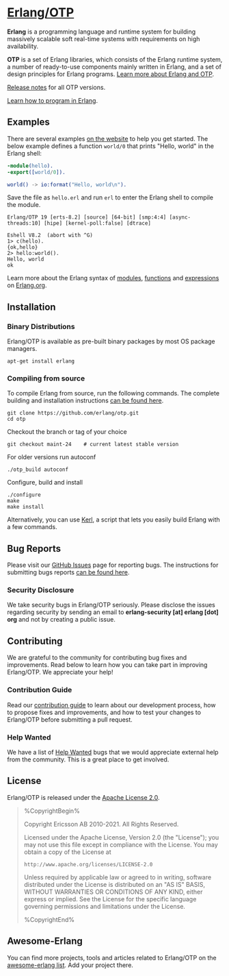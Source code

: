 # [Erlang/OTP](https://www.erlang.org)

**Erlang** is a programming language and runtime system for building massively scalable soft real-time systems with requirements on high availability. 

**OTP** is a set of Erlang libraries, which consists of the Erlang runtime system, a number of ready-to-use components mainly written in Erlang, and a set of design principles for Erlang programs. [Learn more about Erlang and OTP](http://erlang.org/doc/system_architecture_intro/sys_arch_intro.html).

[Release notes](http://erlang.org/download/otp_versions_tree.html) for all OTP versions.

[Learn how to program in Erlang](http://learnyousomeerlang.com/content).

## Examples
There are several examples [on the website](http://erlang.org/faq/getting_started.html) to help you get started. The below example defines a function `world/0` that prints "Hello, world" in the Erlang shell:
```erlang
-module(hello).
-export([world/0]).

world() -> io:format("Hello, world\n").
```
Save the file as `hello.erl` and run `erl` to enter the Erlang shell to compile the module.
```
Erlang/OTP 19 [erts-8.2] [source] [64-bit] [smp:4:4] [async-threads:10] [hipe] [kernel-poll:false] [dtrace]

Eshell V8.2  (abort with ^G)
1> c(hello).
{ok,hello}
2> hello:world().
Hello, world
ok
```
Learn more about the Erlang syntax of [modules](http://erlang.org/doc/reference_manual/modules.html), [functions](http://erlang.org/doc/reference_manual/functions.html) and [expressions](http://erlang.org/doc/reference_manual/expressions.html) on [Erlang.org](https://www.erlang.org).

## Installation
### Binary Distributions
Erlang/OTP is available as pre-built binary packages by most OS package managers.
```
apt-get install erlang
```
### Compiling from source

To compile Erlang from source, run the following commands. The complete building and installation instructions [can be found here](HOWTO/INSTALL.md). 
```
git clone https://github.com/erlang/otp.git
cd otp
```
Checkout the branch or tag of your choice
```
git checkout maint-24    # current latest stable version
```
For older versions run autoconf
```
./otp_build autoconf
```
Configure, build and install
```
./configure
make
make install
```
Alternatively, you can use [Kerl](https://github.com/kerl/kerl), a script that lets you easily build Erlang with a few commands.

## Bug Reports

Please visit our [GitHub Issues](https://github.com/erlang/otp/issues) page for reporting bugs. The instructions for submitting bugs reports [can be found here](https://github.com/erlang/otp/wiki/Bug-reports).

### Security Disclosure

We take security bugs in Erlang/OTP seriously. Please disclose the issues regarding security by sending an email to **erlang-security [at] erlang [dot] org** and not by creating a public issue.

## Contributing

We are grateful to the community for contributing bug fixes and improvements. Read below to learn how you can take part in improving Erlang/OTP. We appreciate your help!

### Contribution Guide

Read our [contribution guide](CONTRIBUTING.md) to learn about our development process, how to propose fixes and improvements, and how to test your changes to Erlang/OTP before submitting a pull request.

### Help Wanted

We have a list of [Help Wanted](https://github.com/erlang/otp/issues?q=is%3Aissue+is%3Aopen+label%3A%22help+wanted%22) bugs that we would appreciate external help from the community. This is a great place to get involved.

## License

Erlang/OTP is released under the [Apache License 2.0](http://www.apache.org/licenses/LICENSE-2.0).

> %CopyrightBegin%
>
> Copyright Ericsson AB 2010-2021. All Rights Reserved.
>
> Licensed under the Apache License, Version 2.0 (the "License");
> you may not use this file except in compliance with the License.
> You may obtain a copy of the License at
>
>     http://www.apache.org/licenses/LICENSE-2.0
>
> Unless required by applicable law or agreed to in writing, software
> distributed under the License is distributed on an "AS IS" BASIS,
> WITHOUT WARRANTIES OR CONDITIONS OF ANY KIND, either express or implied.
> See the License for the specific language governing permissions and
> limitations under the License.
>
> %CopyrightEnd%

## Awesome-Erlang
You can find more projects, tools and articles related to Erlang/OTP on the [awesome-erlang list](https://github.com/drobakowski/awesome-erlang). Add your project there.

